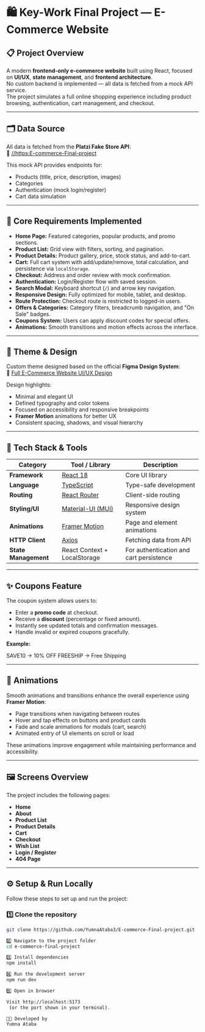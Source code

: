 # 🛍️ Key-Work Final Project — E-Commerce Website 

## 📋 Project Overview
A modern **frontend-only e-commerce website** built using React, focused on **UI/UX**, **state management**, and **frontend architecture**.  
No custom backend is implemented — all data is fetched from a mock API service.  
The project simulates a full online shopping experience including product browsing, authentication, cart management, and checkout.

---

## 🗂️ Data Source
All data is fetched from the **Platzi Fake Store API**:  
🔗 [//https:E-commerce-Final-project](https://yumnaataba3.github.io/E-commerce-Final-project)

This mock API provides endpoints for:
- Products (title, price, description, images)
- Categories
- Authentication (mock login/register)
- Cart data simulation

---

## 🧩 Core Requirements Implemented
- **Home Page:** Featured categories, popular products, and promo sections.  
- **Product List:** Grid view with filters, sorting, and pagination.  
- **Product Details:** Product gallery, price, stock status, and add-to-cart.  
- **Cart:** Full cart system with add/update/remove, total calculation, and persistence via `localStorage`.  
- **Checkout:** Address and order review with mock confirmation.  
- **Authentication:** Login/Register flow with saved session.  
- **Search Modal:** Keyboard shortcut (`/`) and arrow key navigation.  
- **Responsive Design:** Fully optimized for mobile, tablet, and desktop.  
- **Route Protection:** Checkout route is restricted to logged-in users.  
- **Offers & Categories:** Category filters, breadcrumb navigation, and "On Sale" badges.  
- **Coupons System:** Users can apply discount codes for special offers.  
- **Animations:** Smooth transitions and motion effects across the interface.

---

## 🎨 Theme & Design
Custom theme designed based on the official **Figma Design System**:  
🔗 [Full E-Commerce Website UI/UX Design](https://www.figma.com/design/VvXcnKM6VUYD4mSdsejgtR/Full-E-Commerce-Website-UI-UX-Design--Community-?node-id=1-3)

Design highlights:
- Minimal and elegant UI  
- Defined typography and color tokens  
- Focused on accessibility and responsive breakpoints  
- **Framer Motion** animations for better UX  
- Consistent spacing, shadows, and visual hierarchy  

---

## 🧰 Tech Stack & Tools

| Category | Tool / Library | Description |
|-----------|----------------|--------------|
| **Framework** | [React 18](https://react.dev/) | Core UI library |
| **Language** | [TypeScript](https://www.typescriptlang.org/) | Type-safe development |
| **Routing** | [React Router](https://reactrouter.com/) | Client-side routing |
| **Styling/UI** | [Material-UI (MUI)](https://mui.com/) | Responsive design system |
| **Animations** | [Framer Motion](https://www.framer.com/motion/) | Page and element animations |
| **HTTP Client** | [Axios](https://axios-http.com/) | Fetching data from API |
| **State Management** | React Context + LocalStorage | For authentication and cart persistence |

---

## ✨ Coupons Feature
The coupon system allows users to:
- Enter a **promo code** at checkout.  
- Receive a **discount** (percentage or fixed amount).  
- Instantly see updated totals and confirmation messages.  
- Handle invalid or expired coupons gracefully.

**Example:**

SAVE10 → 10% OFF
FREESHIP → Free Shipping

---

## 💫 Animations
Smooth animations and transitions enhance the overall experience using **Framer Motion**:
- Page transitions when navigating between routes  
- Hover and tap effects on buttons and product cards  
- Fade and scale animations for modals (cart, search)  
- Animated entry of UI elements on scroll or load  

These animations improve engagement while maintaining performance and accessibility.

---

## 🖼️ Screens Overview
The project includes the following pages:
- **Home**
- **About**
- **Product List**
- **Product Details**
- **Cart**
- **Checkout**
- **Wish List**
- **Login / Register**
- **404 Page**

---

## ⚙️ Setup & Run Locally

Follow these steps to set up and run the project:

### 1️⃣ Clone the repository
```bash
git clone https://github.com/YumnaAtaba3/E-commerce-Final-project.git

2️⃣ Navigate to the project folder
cd e-commerce-final-project

3️⃣ Install dependencies
npm install

4️⃣ Run the development server
npm run dev

5️⃣ Open in browser

Visit http://localhost:5173
 (or the port shown in your terminal).

👩‍💻 Developed by
Yumna Ataba